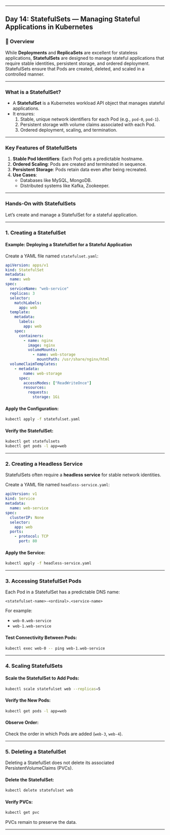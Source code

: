 ﻿---

## Day 14: StatefulSets — Managing Stateful Applications in Kubernetes

### 📘 Overview

While **Deployments** and **ReplicaSets** are excellent for stateless applications, **StatefulSets** are designed to manage stateful applications that require stable identities, persistent storage, and ordered deployment. StatefulSets ensure that Pods are created, deleted, and scaled in a controlled manner.

---

### What is a StatefulSet?

- A **StatefulSet** is a Kubernetes workload API object that manages stateful applications.
- It ensures:
  1. Stable, unique network identifiers for each Pod (e.g., `pod-0`, `pod-1`).
  2. Persistent storage with volume claims associated with each Pod.
  3. Ordered deployment, scaling, and termination.

---

### Key Features of StatefulSets

1. **Stable Pod Identifiers**: Each Pod gets a predictable hostname.
2. **Ordered Scaling**: Pods are created and terminated in sequence.
3. **Persistent Storage**: Pods retain data even after being recreated.
4. **Use Cases**:
   - Databases like MySQL, MongoDB.
   - Distributed systems like Kafka, Zookeeper.

---


### Hands-On with StatefulSets

Let’s create and manage a StatefulSet for a stateful application.

---

### 1. Creating a StatefulSet

#### Example: Deploying a StatefulSet for a Stateful Application

Create a YAML file named `statefulset.yaml`:

```yaml
apiVersion: apps/v1
kind: StatefulSet
metadata:
  name: web
spec:
  serviceName: "web-service"
  replicas: 3
  selector:
    matchLabels:
      app: web
  template:
    metadata:
      labels:
        app: web
    spec:
      containers:
        - name: nginx
          image: nginx
          volumeMounts:
            - name: web-storage
              mountPath: /usr/share/nginx/html
  volumeClaimTemplates:
    - metadata:
        name: web-storage
      spec:
        accessModes: ["ReadWriteOnce"]
        resources:
          requests:
            storage: 1Gi
```

#### Apply the Configuration:
```bash
kubectl apply -f statefulset.yaml
```

#### Verify the StatefulSet:
```bash
kubectl get statefulsets
kubectl get pods -l app=web
```

---


### 2. Creating a Headless Service

StatefulSets often require a **headless service** for stable network identities.

Create a YAML file named `headless-service.yaml`:

```yaml
apiVersion: v1
kind: Service
metadata:
  name: web-service
spec:
  clusterIP: None
  selector:
    app: web
  ports:
    - protocol: TCP
      port: 80
```

#### Apply the Service:
```bash
kubectl apply -f headless-service.yaml
```

---


### 3. Accessing StatefulSet Pods

Each Pod in a StatefulSet has a predictable DNS name:

```
<statefulset-name>-<ordinal>.<service-name>
```

For example:
- `web-0.web-service`
- `web-1.web-service`

#### Test Connectivity Between Pods:
```bash
kubectl exec web-0 -- ping web-1.web-service
```

---

### 4. Scaling StatefulSets

#### Scale the StatefulSet to Add Pods:
```bash
kubectl scale statefulset web --replicas=5
```

#### Verify the New Pods:
```bash
kubectl get pods -l app=web
```

#### Observe Order:
Check the order in which Pods are added (`web-3`, `web-4`).

---

### 5. Deleting a StatefulSet

Deleting a StatefulSet does not delete its associated PersistentVolumeClaims (PVCs).

#### Delete the StatefulSet:
```bash
kubectl delete statefulset web
```

#### Verify PVCs:
```bash
kubectl get pvc
```

PVCs remain to preserve the data.

---
